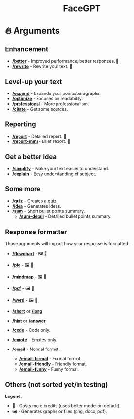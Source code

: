 <div align="center">
  <h1>FaceGPT</h1>
</div>

# 🔥 Arguments
## Enhancement
- **[/better](http://a)** - Improved performance, better responses. 💸
- **[/rewrite](http://a)** - Rewrite your text. 💸

## Level-up your text
- **[/expand](http://a)** - Expands your points/paragraphs.
- **[/optimize](http://a)** - Focuses on readability.
- **[/professional](http://a)** - More professionalism.
- **[/citate](http://a)** - Get some sources.

## Reporting
- **[/report](http://a)** - Detailed report. 💸
- **[/report-mini](http://a)** - Brief report. 💸

## Get a better idea
- **[/simplify](http://a)** - Make your text easier to understand.
- **[/explain](http://a)** - Easy understanding of subject.

## Some more
- **[/quiz](http://a)** - Creates a quiz.
- **[/idea](http://a)** - Generates ideas.
- **[/sum](http://a)** - Short bullet points summary.
  - **[/sum-detail](http://a)** - Detailed bullet points summary.


## Response formatter
Those arguments will impact how your response is formatted.

- **[/flowchart](http://a)** - 🖼️ 💸
- **[/pie](http://a)** - 🖼️ 💸
- **[/mindmap](http://a)** - 🖼️ 💸

- **[/pdf](http://a)** - 🖼️ 💸
- **[/word](http://a)** - 🖼️ 💸
- **[/short](http://a)** or **[/long](http://a)**
- **[/hint](http://a)** or **[/answer](http://a)**
- **[/code](http://a)** - Code only.
- **[/emote](http://a)** - Emotes only.

- **[/email](http://a)** - Normal format.
  - **[/email-formal](http://a)** - Formal format.
  - **[/email-friendly](http://a)** - Friendly format.
  - **[/email-funny](http://a)** - Funny format.

## Others (not sorted yet/in testing)


**Legend:**
- 💸 - Costs more credits (uses better model on default).
- 🖼️ - Generates graphs or files (png, docx, pdf).
